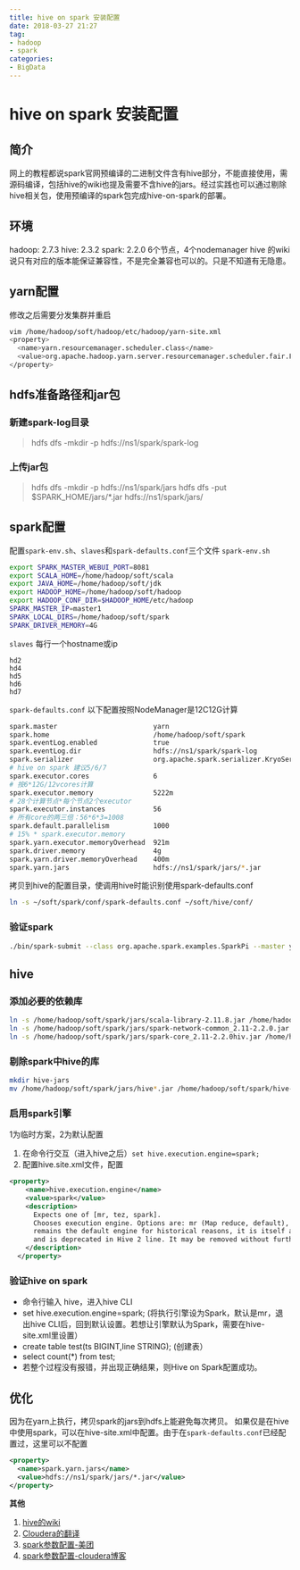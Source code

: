 ```yaml
---
title: hive on spark 安装配置
date: 2018-03-27 21:27
tag: 
- hadoop 
- spark
categories:
- BigData
---
```

# hive on spark 安装配置
## 简介
网上的教程都说spark官网预编译的二进制文件含有hive部分，不能直接使用，需源码编译，包括hive的wiki也提及需要不含hive的jars。经过实践也可以通过剔除hive相关包，使用预编译的spark包完成hive-on-spark的部署。

## 环境
hadoop: 2.7.3
hive: 2.3.2
spark: 2.2.0
6个节点，4个nodemanager
hive 的wiki说只有对应的版本能保证兼容性，不是完全兼容也可以的。只是不知道有无隐患。

## yarn配置
修改之后需要分发集群并重启
```bash
vim /home/hadoop/soft/hadoop/etc/hadoop/yarn-site.xml
<property>
  <name>yarn.resourcemanager.scheduler.class</name>
  <value>org.apache.hadoop.yarn.server.resourcemanager.scheduler.fair.FairScheduler</value>
</property>
```
## hdfs准备路径和jar包
### 新建spark-log目录
>hdfs dfs -mkdir -p hdfs://ns1/spark/spark-log
### 上传jar包
>hdfs dfs -mkdir -p hdfs://ns1/spark/jars
>hdfs dfs -put $SPARK_HOME/jars/*.jar hdfs://ns1/spark/jars/

## spark配置
配置`spark-env.sh`、`slaves`和`spark-defaults.conf`三个文件
`spark-env.sh`
```bash
export SPARK_MASTER_WEBUI_PORT=8081
export SCALA_HOME=/home/hadoop/soft/scala
export JAVA_HOME=/home/hadoop/soft/jdk
export HADOOP_HOME=/home/hadoop/soft/hadoop
export HADOOP_CONF_DIR=$HADOOP_HOME/etc/hadoop
SPARK_MASTER_IP=master1
SPARK_LOCAL_DIRS=/home/hadoop/soft/spark
SPARK_DRIVER_MEMORY=4G
```
`slaves` 每行一个hostname或ip
```
hd2
hd4
hd5
hd6
hd7
```
`spark-defaults.conf`
以下配置按照NodeManager是12C12G计算
```bash
spark.master                        yarn
spark.home                          /home/hadoop/soft/spark
spark.eventLog.enabled              true
spark.eventLog.dir                  hdfs://ns1/spark/spark-log
spark.serializer                    org.apache.spark.serializer.KryoSerializer
# hive on spark 建议5/6/7
spark.executor.cores                6
# 按6*12G/12vcores计算
spark.executor.memory               5222m
# 28个计算节点*每个节点2个executor
spark.executor.instances            56
# 所有core的两三倍：56*6*3=1008
spark.default.parallelism           1000
# 15% * spark.executor.memory
spark.yarn.executor.memoryOverhead  921m
spark.driver.memory                 4g
spark.yarn.driver.memoryOverhead    400m
spark.yarn.jars                     hdfs://ns1/spark/jars/*.jar

```
拷贝到hive的配置目录，使调用hive时能识别使用spark-defaults.conf
```bash
ln -s ~/soft/spark/conf/spark-defaults.conf ~/soft/hive/conf/
```
### 验证spark
```bash
./bin/spark-submit --class org.apache.spark.examples.SparkPi --master yarn --deploy-mode client ./examples/jars/spark-examples_2.11-2.2.0.jar 10
```
## hive
### 添加必要的依赖库
```bash
ln -s /home/hadoop/soft/spark/jars/scala-library-2.11.8.jar /home/hadoop/soft/hive/lib/
ln -s /home/hadoop/soft/spark/jars/spark-network-common_2.11-2.2.0.jar /home/hadoop/soft/hive/lib/
ln -s /home/hadoop/soft/spark/jars/spark-core_2.11-2.2.0hiv.jar /home/hadoop/soft/hive/lib/
```
### 剔除spark中hive的库
```bash
mkdir hive-jars
mv /home/hadoop/soft/spark/jars/hive*.jar /home/hadoop/soft/spark/hive-jars

```
### 启用spark引擎
1为临时方案，2为默认配置
1. 在命令行交互（进入hive之后）`set hive.execution.engine=spark;`
2. 配置hive.site.xml文件，配置
```xml
<property>
    <name>hive.execution.engine</name>
    <value>spark</value>
    <description>
      Expects one of [mr, tez, spark].
      Chooses execution engine. Options are: mr (Map reduce, default), tez, spark. While MR
      remains the default engine for historical reasons, it is itself a historical engine
      and is deprecated in Hive 2 line. It may be removed without further warning.
    </description>
  </property>
```
### 验证hive on spark
-   命令行输入 hive，进入hive CLI
-   set hive.execution.engine=spark; (将执行引擎设为Spark，默认是mr，退出hive CLI后，回到默认设置。若想让引擎默认为Spark，需要在hive-site.xml里设置）
-   create table test(ts BIGINT,line STRING); (创建表）
-   select count(*) from test;
-   若整个过程没有报错，并出现正确结果，则Hive on Spark配置成功。

## 优化
因为在yarn上执行，拷贝spark的jars到hdfs上能避免每次拷贝。
如果仅是在hive中使用spark，可以在hive-site.xml中配置。由于在`spark-defaults.conf`已经配置过，这里可以不配置
```xml
<property>
  <name>spark.yarn.jars</name>
  <value>hdfs://ns1/spark/jars/*.jar</value>
</property>
```
**其他**
1. [hive的wiki](https://cwiki.apache.org/confluence/display/Hive/Hive+on+Spark:+Getting+Started#HiveonSpark:GettingStarted-Configurationpropertydetails)
2. [Cloudera的翻译](http://cwiki.apachecn.org/pages/viewpage.action?pageId=2888665)
3. [spark参数配置-美团](https://tech.meituan.com/spark-tuning-basic.html)
4. [spark参数配置-cloudera博客](http://blog.cloudera.com/blog/2015/03/how-to-tune-your-apache-spark-jobs-part-2/)
